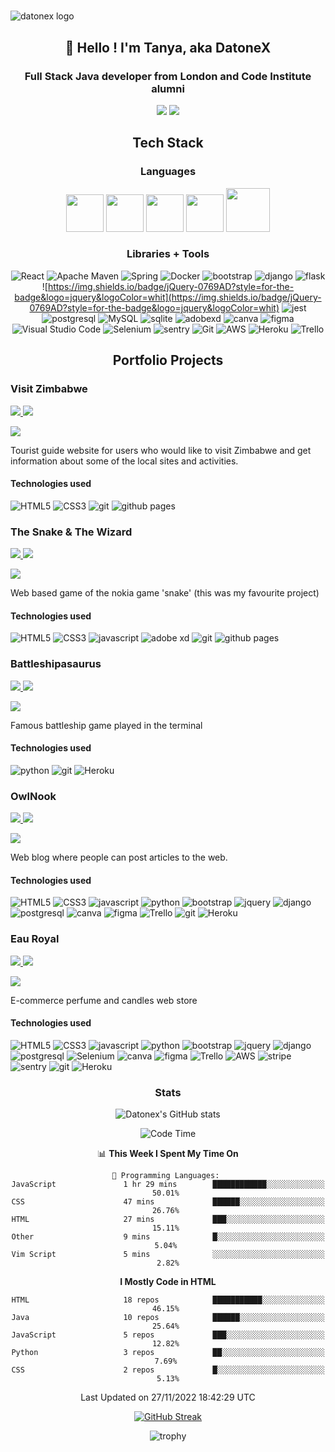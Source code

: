 #

![datonex logo](assets/profile-banner-moving.gif)

## <div style="text-align: center;"> :wave: Hello ! I'm Tanya, aka DatoneX </div>

### <div style="text-align: center;">Full Stack Java developer from London and Code Institute alumni </div>

<div style="text-align: center;"> <a href="https://www.linkedin.com/in/tanyagomwe10/" ><img src="https://img.shields.io/badge/linkedin-%230077B5.svg?style=for-the-badge&logo=linkedin&logoColor=white" /></a> <a href="https://www.discord/users/datonex#9338/" ><img src="https://img.shields.io/badge/Discord-5865F2?style=for-the-badge&logo=discord&logoColor=white" /></a> </div>

## <div style="text-align: center;"> Tech Stack </div>

### <div style="text-align: center;"> Languages </div>

<div style="text-align: center;"> <img src="https://cdn.jsdelivr.net/gh/devicons/devicon/icons/html5/html5-plain-wordmark.svg" height="60" /> <img src="https://cdn.jsdelivr.net/gh/devicons/devicon/icons/css3/css3-plain-wordmark.svg" height="60" /> <img src="https://cdn.jsdelivr.net/gh/devicons/devicon/icons/javascript/javascript-original.svg" height="60" /> <img src="https://cdn.jsdelivr.net/gh/devicons/devicon/icons/python/python-original-wordmark.svg" height="60"/> <img src="https://cdn.jsdelivr.net/gh/devicons/devicon/icons/java/java-original-wordmark.svg" height="70" /></div>

### <div style="text-align: center;"> Libraries + Tools </div>

<div style="text-align: center;">

![React](https://img.shields.io/badge/react-%2320232a.svg?style=for-the-badge&logo=react&logoColor=%2361DAFB) ![Apache Maven](https://img.shields.io/badge/Apache%20Maven-C71A36?style=for-the-badge&logo=Apache%20Maven&logoColor=white) ![Spring](https://img.shields.io/badge/spring-%236DB33F.svg?style=for-the-badge&logo=spring&logoColor=white) ![Docker](https://img.shields.io/badge/docker-%230db7ed.svg?style=for-the-badge&logo=docker&logoColor=white) ![bootstrap](https://img.shields.io/badge/Bootstrap-563D7C?style=for-the-badge&logo=bootstrap&logoColor=white) ![django](https://img.shields.io/badge/Django-092E20?style=for-the-badge&logo=django&logoColor=green) ![flask](https://img.shields.io/badge/Flask-000000?style=for-the-badge&logo=flask&logoColor=white) ![https://img.shields.io/badge/jQuery-0769AD?style=for-the-badge&logo=jquery&logoColor=whit](https://img.shields.io/badge/jQuery-0769AD?style=for-the-badge&logo=jquery&logoColor=whit) ![jest](https://img.shields.io/badge/Jest-C21325?style=for-the-badge&logo=jest&logoColor=white) ![postgresql](https://img.shields.io/badge/PostgreSQL-316192?style=for-the-badge&logo=postgresql&logoColor=white) ![MySQL](https://img.shields.io/badge/mysql-%2300f.svg?style=for-the-badge&logo=mysql&logoColor=white) ![sqlite](https://img.shields.io/badge/SQLite-07405E?style=for-the-badge&logo=sqlite&logoColor=white) ![adobexd](https://img.shields.io/badge/Adobe%20XD-470137?style=for-the-badge&logo=Adobe%20XD&logoColor=#FF61F6) ![canva](https://img.shields.io/badge/Canva-%2300C4CC.svg?&style=for-the-badge&logo=Canva&logoColor=white) ![figma](https://img.shields.io/badge/Figma-F24E1E?style=for-the-badge&logo=figma&logoColor=white) ![Visual Studio Code](https://img.shields.io/badge/Visual%20Studio%20Code-0078d7.svg?style=for-the-badge&logo=visual-studio-code&logoColor=white) ![Selenium](https://img.shields.io/badge/-selenium-%43B02A?style=for-the-badge&logo=selenium&logoColor=white) ![sentry](https://img.shields.io/badge/Sentry-black?style=for-the-badge&logo=Sentry&logoColor=#362D59) ![Git](https://img.shields.io/badge/git-%23F05033.svg?style=for-the-badge&logo=git&logoColor=white) ![AWS](https://img.shields.io/badge/AWS-%23FF9900.svg?style=for-the-badge&logo=amazon-aws&logoColor=white) ![Heroku](https://img.shields.io/badge/heroku-%23430098.svg?style=for-the-badge&logo=heroku&logoColor=white) ![Trello](https://img.shields.io/badge/Trello-%23026AA7.svg?style=for-the-badge&logo=Trello&logoColor=white)

</div>

## <div style="text-align: center;"> Portfolio Projects </div>

### Visit Zimbabwe

<a href="https://github.com/datonex/visit-zimbabwe" style="background-color: white;" ><img src="https://img.shields.io/badge/github-%23121011.svg?style=for-the-badge&logo=github&logoColor=white" /> <a href="https://datonex.github.io/visit-zimbabwe/" style="background-color: white;"><img src="https://img.shields.io/badge/website-000000?style=for-the-badge&logo=About.me&logoColor=white" />

<a href="https://datonex.github.io/visit-zimbabwe/"><img src="assets/visit-zimbabwe.png" /></a>

Tourist guide website for users who would like to visit Zimbabwe and get information about some of the local sites and activities.

#### Technologies used

![HTML5](https://img.shields.io/badge/html5-%23E34F26.svg?style=for-the-badge&logo=html5&logoColor=white) ![CSS3](https://img.shields.io/badge/css3-%231572B6.svg?style=for-the-badge&logo=css3&logoColor=white) ![git](https://img.shields.io/badge/git-%23F05033.svg?style=for-the-badge&logo=git&logoColor=white) ![github pages](https://img.shields.io/badge/GitHub%20Pages-222222?style=for-the-badge&logo=GitHub%20Pages&logoColor=white)

### The Snake & The Wizard

<a href="https://github.com/datonex/snake-and-the-wizard" style="background-color: white;"><img src="https://img.shields.io/badge/github-%23121011.svg?style=for-the-badge&logo=github&logoColor=white" /> <a href="https://datonex.github.io/snake-and-the-wizard/" style="background-color: white;"><img src="https://img.shields.io/badge/website-000000?style=for-the-badge&logo=About.me&logoColor=white" />

<a href="https://datonex.github.io/snake-and-the-wizard/"><img src="assets/snake-and-the-wizard.png" /></a>

Web based game of the nokia game 'snake' (this was my favourite project)

#### Technologies used

![HTML5](https://img.shields.io/badge/html5-%23E34F26.svg?style=for-the-badge&logo=html5&logoColor=white) ![CSS3](https://img.shields.io/badge/css3-%231572B6.svg?style=for-the-badge&logo=css3&logoColor=white) ![javascript](https://img.shields.io/badge/JavaScript-323330?style=for-the-badge&logo=javascript&logoColor=F7DF1E) ![adobe xd](https://img.shields.io/badge/Adobe%20XD-470137?style=for-the-badge&logo=Adobe%20XD&logoColor=#FF61F6) ![git](https://img.shields.io/badge/git-%23F05033.svg?style=for-the-badge&logo=git&logoColor=white) ![github pages](https://img.shields.io/badge/GitHub%20Pages-222222?style=for-the-badge&logo=GitHub%20Pages&logoColor=white)

### Battleshipasaurus

<a href="https://github.com/datonex/battleship" style="background-color: white;"><img src="https://img.shields.io/badge/github-%23121011.svg?style=for-the-badge&logo=github&logoColor=white" /> <a href="https://battleshipasaurus.herokuapp.com/" style="background-color: white;"><img src="https://img.shields.io/badge/website-000000?style=for-the-badge&logo=About.me&logoColor=white" />

<a href="https://battleshipasaurus.herokuapp.com/"><img src="assets/battleship.png" /></a>

Famous battleship game played in the terminal

#### Technologies used

![python](https://img.shields.io/badge/Python-FFD43B?style=for-the-badge&logo=python&logoColor=blue) ![git](https://img.shields.io/badge/git-%23F05033.svg?style=for-the-badge&logo=git&logoColor=white) ![Heroku](https://img.shields.io/badge/heroku-%23430098.svg?style=for-the-badge&logo=heroku&logoColor=white)

### OwlNook

<a href="https://github.com/datonex/owl-nook-dx" style="background-color: white;"><img src="https://img.shields.io/badge/github-%23121011.svg?style=for-the-badge&logo=github&logoColor=white" /> <a href="https://owl-nook-dx.herokuapp.com/" style="background-color: white;"><img src="https://img.shields.io/badge/website-000000?style=for-the-badge&logo=About.me&logoColor=white" />

<a href="https://owl-nook-dx.herokuapp.com/"><img src="assets/owl-nook.png" /></a>

Web blog where people can post articles to the web.

#### Technologies used

![HTML5](https://img.shields.io/badge/html5-%23E34F26.svg?style=for-the-badge&logo=html5&logoColor=white) ![CSS3](https://img.shields.io/badge/css3-%231572B6.svg?style=for-the-badge&logo=css3&logoColor=white) ![javascript](https://img.shields.io/badge/JavaScript-323330?style=for-the-badge&logo=javascript&logoColor=F7DF1E) ![python](https://img.shields.io/badge/Python-FFD43B?style=for-the-badge&logo=python&logoColor=blue) ![bootstrap](https://img.shields.io/badge/Bootstrap-563D7C?style=for-the-badge&logo=bootstrap&logoColor=white) ![jquery](https://img.shields.io/badge/jQuery-0769AD?style=for-the-badge&logo=jquery&logoColor=white) ![django](https://img.shields.io/badge/Django-092E20?style=for-the-badge&logo=django&logoColor=green) ![postgresql](https://img.shields.io/badge/PostgreSQL-316192?style=for-the-badge&logo=postgresql&logoColor=white) ![canva](https://img.shields.io/badge/Canva-%2300C4CC.svg?&style=for-the-badge&logo=Canva&logoColor=white) ![figma](https://img.shields.io/badge/Figma-F24E1E?style=for-the-badge&logo=figma&logoColor=white) ![Trello](https://img.shields.io/badge/Trello-%23026AA7.svg?style=for-the-badge&logo=Trello&logoColor=white) ![git](https://img.shields.io/badge/git-%23F05033.svg?style=for-the-badge&logo=git&logoColor=white) ![Heroku](https://img.shields.io/badge/heroku-%23430098.svg?style=for-the-badge&logo=heroku&logoColor=white)

### Eau Royal

<a href="https://github.com/datonex/eau-royal" style="background-color: white;"><img src="https://img.shields.io/badge/github-%23121011.svg?style=for-the-badge&logo=github&logoColor=white" /> <a href="https://eau-royal.herokuapp.com/" style="background-color: white;"><img src="https://img.shields.io/badge/website-000000?style=for-the-badge&logo=About.me&logoColor=white" />

<a href="https://eau-royal.herokuapp.com/"><img src="assets/eau-royal.png" /></a>

E-commerce perfume and candles web store

#### Technologies used

![HTML5](https://img.shields.io/badge/html5-%23E34F26.svg?style=for-the-badge&logo=html5&logoColor=white) ![CSS3](https://img.shields.io/badge/css3-%231572B6.svg?style=for-the-badge&logo=css3&logoColor=white) ![javascript](https://img.shields.io/badge/JavaScript-323330?style=for-the-badge&logo=javascript&logoColor=F7DF1E) ![python](https://img.shields.io/badge/Python-FFD43B?style=for-the-badge&logo=python&logoColor=blue) ![bootstrap](https://img.shields.io/badge/Bootstrap-563D7C?style=for-the-badge&logo=bootstrap&logoColor=white) ![jquery](https://img.shields.io/badge/jQuery-0769AD?style=for-the-badge&logo=jquery&logoColor=white) ![django](https://img.shields.io/badge/Django-092E20?style=for-the-badge&logo=django&logoColor=green) ![postgresql](https://img.shields.io/badge/PostgreSQL-316192?style=for-the-badge&logo=postgresql&logoColor=white) ![Selenium](https://img.shields.io/badge/-selenium-%43B02A?style=for-the-badge&logo=selenium&logoColor=white) ![canva](https://img.shields.io/badge/Canva-%2300C4CC.svg?&style=for-the-badge&logo=Canva&logoColor=white) ![figma](https://img.shields.io/badge/Figma-F24E1E?style=for-the-badge&logo=figma&logoColor=white) ![Trello](https://img.shields.io/badge/Trello-%23026AA7.svg?style=for-the-badge&logo=Trello&logoColor=white) ![AWS](https://img.shields.io/badge/AWS-%23FF9900.svg?style=for-the-badge&logo=amazon-aws&logoColor=white) ![stripe](https://img.shields.io/badge/Stripe-626CD9?style=for-the-badge&logo=Stripe&logoColor=white) ![sentry](https://img.shields.io/badge/Sentry-black?style=for-the-badge&logo=Sentry&logoColor=#362D59) ![git](https://img.shields.io/badge/git-%23F05033.svg?style=for-the-badge&logo=git&logoColor=white) ![Heroku](https://img.shields.io/badge/heroku-%23430098.svg?style=for-the-badge&logo=heroku&logoColor=white)

<div style="text-align: center;">

### Stats

![Datonex's GitHub stats](https://github-readme-stats.vercel.app/api?username=datonex&show_icons=true&theme=tokyonight)

<!--START_SECTION:waka-->
![Code Time](http://img.shields.io/badge/Code%20Time-1%2C078%20hrs-blue)

📊 **This Week I Spent My Time On** 

```text
💬 Programming Languages: 
JavaScript               1 hr 29 mins        ████████████░░░░░░░░░░░░░   50.01% 
CSS                      47 mins             ██████░░░░░░░░░░░░░░░░░░░   26.76% 
HTML                     27 mins             ███░░░░░░░░░░░░░░░░░░░░░░   15.11% 
Other                    9 mins              █░░░░░░░░░░░░░░░░░░░░░░░░   5.04% 
Vim Script               5 mins              ░░░░░░░░░░░░░░░░░░░░░░░░░   2.82%

```

**I Mostly Code in HTML** 

```text
HTML                     18 repos            ███████████░░░░░░░░░░░░░░   46.15% 
Java                     10 repos            ██████░░░░░░░░░░░░░░░░░░░   25.64% 
JavaScript               5 repos             ███░░░░░░░░░░░░░░░░░░░░░░   12.82% 
Python                   3 repos             ██░░░░░░░░░░░░░░░░░░░░░░░   7.69% 
CSS                      2 repos             █░░░░░░░░░░░░░░░░░░░░░░░░   5.13%

```



 Last Updated on 27/11/2022 18:42:29 UTC
<!--END_SECTION:waka-->

[![GitHub Streak](https://github-readme-streak-stats.herokuapp.com/?user=datonex&theme=dark)](https://git.io/streak-stats)

![trophy](https://github-profile-trophy.vercel.app/?username=datonex)

</div>
